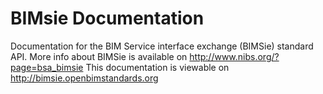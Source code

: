 BIMsie Documentation
======

Documentation for the BIM Service interface exchange (BIMSie) standard API.
More info about BIMSie is available on http://www.nibs.org/?page=bsa_bimsie
This documentation is viewable on http://bimsie.openbimstandards.org
